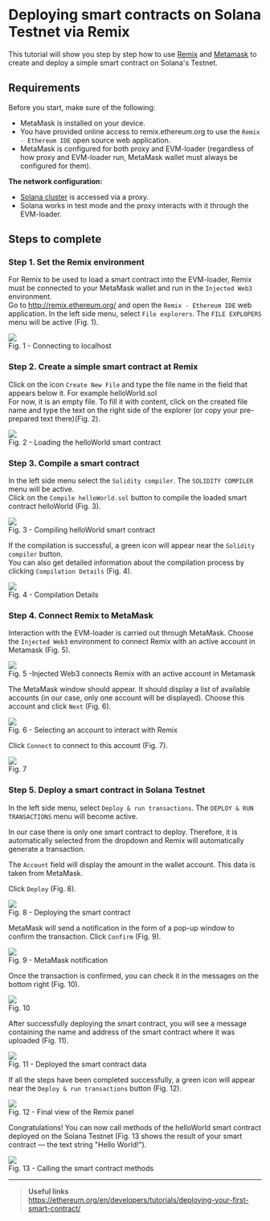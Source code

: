 # Deploying smart contracts on Solana Testnet via Remix

This tutorial will show you step by step how to use [Remix](https://doc.neonlabs.org/docs/glossary#remix) and [Metamask](https://doc.neonlabs.org/docs/glossary#metamask) to create and deploy a simple smart contract on Solana's Testnet.

## Requirements
Before you start, make sure of the following:
  * MetaMask is installed on your device.  
  * You have provided online access to remix.ethereum.org to use the `Remix - Ethereum IDE` open source web application.
  * MetaMask is configured for both proxy and EVM-loader (regardless of how proxy and EVM-loader run, MetaMask wallet must always be configured for them).

**The network configuration:**
  * [Solana cluster](https://docs.solana.com/clusters) is accessed via a proxy.
  * Solana works in test mode and the proxy interacts with it through the EVM-loader.

## Steps to complete

### Step 1. Set the Remix environment

For Remix to be used to load a smart contract into the EVM-loader, Remix must be connected to your MetaMask wallet and run in the `Injected Web3` environment.  
Go to http://remix.ethereum.org/ and open the `Remix - Ethereum IDE` web application. In the left side menu, select `File explorers`. The `FILE EXPLOPERS` menu will be active (Fig. 1).  

<p align="center">  

![](./images/remix-1.png)  
Fig. 1 - Connecting to localhost </p>  

### Step 2. Create a simple smart contract at Remix

Click on the icon `Create New File` and type the file name in the field that appears below it. For example helloWorld.sol  
For now, it is an empty file. To fill it with content, click on the created file name and type the text on the right side of the explorer (or copy your pre-prepared text there)(Fig. 2).  

<p align="center">  

![](./images/remix-2.png)  
Fig. 2 - Loading the helloWorld smart contract </p>  

### Step 3. Compile a smart contract

In the left side menu select the `Solidity compiler`. The `SOLIDITY COMPILER` menu will be active.  
Click on the `Compile helloWorld.sol` button to compile the loaded smart contract helloWorld (Fig. 3).  

<p align="center">  

![](./images/remix-3.png)  
Fig. 3 - Compiling helloWorld smart contract </p>  

If the compilation is successful, a green icon will appear near the `Solidity compiler` button.  
You can also get detailed information about the compilation process by clicking `Compilation Details` (Fig. 4).  

<p align="center">  

![](./images/remix-4.png)  
Fig. 4 - Compilation Details </p>  

### Step 4. Connect Remix to MetaMask

Interaction with the EVM-loader is carried out through MetaMask. Choose the `Injected Web3` environment to connect Remix with an active account in Metamask (Fig. 5).  

<p align="center">  

![](./images/remix-5.png)  
Fig. 5 -Injected Web3 connects Remix with an active account in Metamask </p>  

The MetaMask window should appear. It should display a list of available accounts (in our case, only one account will be displayed). Choose this account and click `Next` (Fig. 6).  

<p align="center">  

![](./images/remix-6.png)  
Fig. 6 - Selecting an account to interact with Remix </p>  
 
Click `Connect` to connect to this account (Fig. 7).  

<p align="center">  

![](./images/remix-7.png)  
Fig. 7 </p>  

### Step 5. Deploy a smart contract in Solana Testnet

In the left side menu, select `Deploy & run transactions`. The `DEPLOY & RUN TRANSACTIONS` menu will become active.  

In our case there is only one smart contract to deploy. Therefore, it is automatically selected from the dropdown and Remix will automatically generate a transaction.  

The `Account` field will display the amount in the wallet account. This data is taken from MetaMask.  

Click `Deploy` (Fig. 8).  

<p align="center">  

![](./images/remix-8.png)  
Fig. 8 - Deploying the smart contract </p>  

MetaMask will send a notification in the form of a pop-up window to confirm the transaction. Click `Confirm` (Fig. 9).  

<p align="center">  

![](./images/remix-9.png)  
Fig. 9 - MetaMask notification </p>  

Once the transaction is confirmed, you can check it in the messages on the bottom right (Fig. 10).  

<p align="center">  

![](./images/remix-10.png)  
Fig. 10 </p>  

After successfully deploying the smart contract, you will see a message containing the name and address of the smart contract where it was uploaded (Fig. 11).  

<p align="center">  

![](./images/remix-11.png)  
Fig. 11 - Deployed the smart contract data </p>  

If all the steps have been completed successfully, a green icon will appear near the `Deploy & run transactions` button (Fig. 12).

<p align="center">  

![](./images/remix-12.png)  
Fig. 12 - Final view of the Remix panel </p>  

Congratulations! You can now call methods of the helloWorld smart contract deployed on the Solana Testnet (Fig. 13 shows the result of your smart contract — the text string "Hello World!").  

<p align="center">  

![](./images/remix-13.png)  
Fig. 13 - Calling the smart contract methods </p>  

----  

> **Useful links**  
> https://ethereum.org/en/developers/tutorials/deploying-your-first-smart-contract/